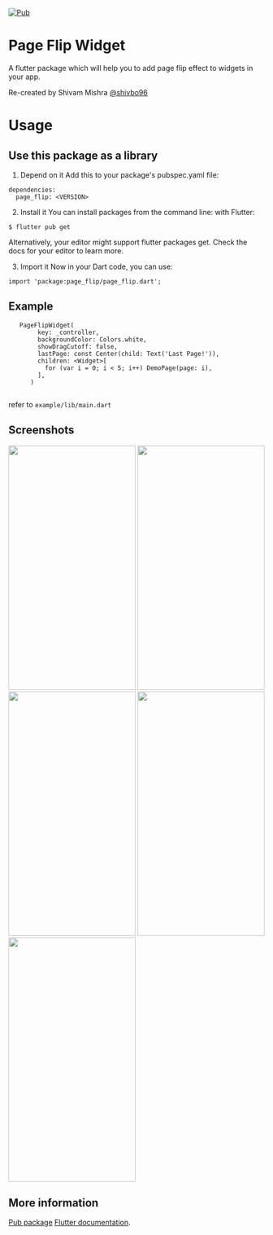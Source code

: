 [![Pub](https://img.shields.io/pub/v/page_flip.svg)](https://pub.dartlang.org/packages/page_flip)

# Page Flip Widget

A flutter package which will help you to add  page flip effect to widgets in your app.

Re-created by Shivam Mishra [@shivbo96](https://github.com/shivbo96)

# Usage

## Use this package as a library

1. Depend on it Add this to your package's pubspec.yaml file:

```
dependencies:
  page_flip: <VERSION>
```

2. Install it You can install packages from the command line:
   with Flutter:

```
$ flutter pub get
```

Alternatively, your editor might support flutter packages get. Check the docs for your editor to
learn more.

3. Import it Now in your Dart code, you can use:

```
import 'package:page_flip/page_flip.dart';
```

## Example

```
   PageFlipWidget(
        key: _controller,
        backgroundColor: Colors.white,
        showDragCutoff: false,
        lastPage: const Center(child: Text('Last Page!')),
        children: <Widget>[
          for (var i = 0; i < 5; i++) DemoPage(page: i),
        ],
      )
      
```
refer to `example/lib/main.dart`


## Screenshots

<img src="https://raw.githubusercontent.com/shivbo96/page_flip/main/screenshots/4.gif" width="250" height="480">
<img src="https://raw.githubusercontent.com/shivbo96/page_flip/main/screenshots/1.png" width="250" height="480">
<img src="https://raw.githubusercontent.com/shivbo96/page_flip/main/screenshots/2.png" width="250" height="480">
<img src="https://raw.githubusercontent.com/shivbo96/page_flip/main/screenshots/3.png" width="250" height="480">
<img src="https://raw.githubusercontent.com/shivbo96/page_flip/main/screenshots/4.png" width="250" height="480">


## More information

[Pub package](https://pub.dartlang.org/packages/page_flip)
[Flutter documentation](https://flutter.io/).